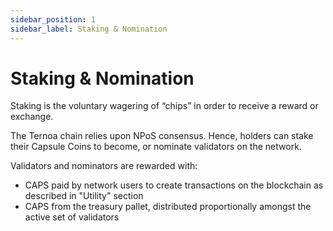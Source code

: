 ```yaml
---
sidebar_position: 1
sidebar_label: Staking & Nomination
---
```


# Staking & Nomination

Staking is the voluntary wagering of “chips” in order to receive a reward or exchange. 

The Ternoa chain relies upon NPoS consensus. Hence, holders can stake their Capsule Coins to become, or nominate validators on the network.

Validators and nominators are rewarded with:

- CAPS paid by network users to create transactions on the blockchain as described in "Utility" section
- CAPS from the treasury pallet, distributed proportionally amongst the active set of validators
